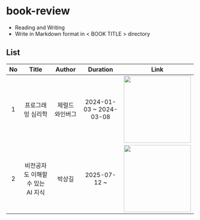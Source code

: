 # book-review
- Reading and Writing
- Write in Markdown format in < BOOK TITLE > directory

## List
| No | Title | Author | Duration | Link |
|:-:|:-:|:-:|:-:|:-:|
| 1 | 프로그래밍 심리학 | 제럴드 와인버그 | 2024-01-03 ~ 2024-03-08<br/> | [<img src="https://contents.kyobobook.co.kr/sih/fit-in/458x0/pdt/9788966260980.jpg" height="180px">](https://github.com/jeeyn/book-review/tree/main/The_Psychology_of_Computer_Programming) |
| 2 | 비전공자도 이해할 수 있는 AI 지식 | 박상길 | 2025-07-12 ~ <br/> | [<img src="https://contents.kyobobook.co.kr/sih/fit-in/458x0/pdt/9791162543931.jpg" height="180px">](https://github.com/jeeyn/book-review/tree/main/AIForBeginners) |

<!--
| 0 | 엔터프라이즈 애플리케이션 아키텍처 패턴 | 마틴 파울러 | 2024-03-04 ~ <br/> | [<img src="https://contents.kyobobook.co.kr/sih/fit-in/458x0/pdt/9791158390174.jpg" height="180px">](https://github.com/jeeyn/book-review/tree/main/Patterns_of_Enterprise_Application_Architecture) |
| 0 | 프로그래머의 길, 멘토에게 묻다 | 데이브 후버, 애디웨일 오시나이 | - ~ -<br/> | [<img src="https://contents.kyobobook.co.kr/sih/fit-in/458x0/pdt/9788991268807.jpg" height="180px">](https://github.com/jeeyn/book-review/tree/main/Apprenticeship_Patterns) |
>

